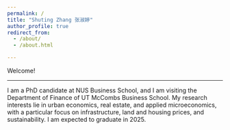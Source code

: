 ```yaml
---
permalink: /
title: "Shuting Zhang 张淑婷"
author_profile: true
redirect_from: 
  - /about/
  - /about.html

---
```



Welcome!



---
I am a PhD candidate at NUS Business School, and I am visiting the Department of Finance of UT McCombs Business School. My research interests lie in urban economics, real estate, and applied microeconomics, with a particular focus on infrastructure, land and housing prices, and sustainability. I am expected to graduate in 2025.





